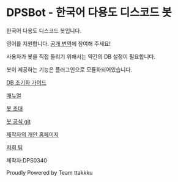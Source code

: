 # DPSBot - 한국어 다용도 디스코드 봇

한국어 다용도 디스코드 봇입니다.

영어를 지원합니다. [공개 번역](https://www.transifex.com/ttakkku/dpsbot/dashboard/)에 참여해 주세요!

사용자가 봇을 직접 돌리기 위해서는 약간의 DB 설정이 필요합니다.

봇이 제공하는 기능은 플러그인으로 모듈화되어있습니다.

[DB 초기화 가이드](db-init.md)

[매뉴얼](manual.md)

[봇 초대](https://discordbots.org/bot/523785272693882880)

[봇 공식 git](https://github.com/DPS0340/DPSBot)

[제작자의 개인 홈페이지](https://dps0340.xyz)

[저희 팀](http://ttakkku.tk/)

제작자:DPS0340

Proudly Powered by Team ttakkku
